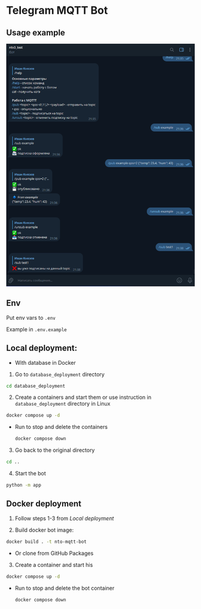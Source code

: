 # Telegram MQTT Bot

## Usage example
![img.png](usage_example.png)


## Env

Put env vars to `.env`

Example in `.env.example`


## Local deployment:

* With database in Docker

1. Go to `database_deployment` directory

```bash
cd database_deployment
```

2. Create a containers and start them or use instruction in `database_deployment` directory in Linux

```bash
docker compose up -d
```

- Run to stop and delete the containers

    ```bash
    docker compose down
    ```

3. Go back to the original directory

```bash
cd ..
```

4. Start the bot

```bash
python -m app
```


## Docker deployment

1. Follow steps 1-3 from _Local deployment_

2. Build docker bot image:

```bash
docker build . -t nto-mqtt-bot
```
- Or clone from GitHub Packages 

3. Create a container and start his

```bash
docker compose up -d
```

- Run to stop and delete the bot container

    ```bash
    docker compose down
    ```